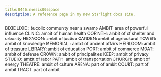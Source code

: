 ```yaml
---
title:0446.noesis003space
description: A reference page in my new Starlight docs site.
---
```

BIXIE LIXIE : bucolic community near a swamp
AMBIT: 
area of powerful influence 
CLINIC:
ambit of human health
CORINTH:
ambit of of shelter and urbanity
HEXAGON:
ambit of justice 
GARDEN:
ambit of agricultural
TOWER:
ambit of knowledge
MEMORIAL :
ambit of ancient affairs
HEIRLOOM:
ambit of treasure
LIBRARY:
ambit of education
PORT:
ambit of commerce
MOAT:
ambit of defense
CROWN:
ambit of principalities
KEEP:
ambit of privacy
STUDIO:
ambit of labor
PATH:
ambit of transportation
CHURCH:
ambit of energy
THEATRE:
ambit of culture
ARENA:
part of ambit
COURT:
part of ambit
TRACT:
part of ambit



